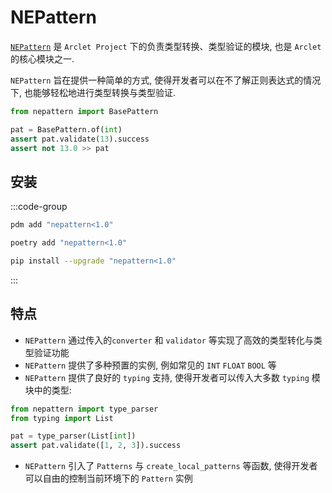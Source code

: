 # NEPattern

[`NEPattern`](https://github.com/ArcletProject/NEPattern) 是 `Arclet Project` 下的负责类型转换、类型验证的模块, 也是 `Arclet` 的核心模块之一.

`NEPattern` 旨在提供一种简单的方式, 使得开发者可以在不了解正则表达式的情况下, 也能够轻松地进行类型转换与类型验证.

```python
from nepattern import BasePattern

pat = BasePattern.of(int)
assert pat.validate(13).success
assert not 13.0 >> pat
```

## 安装

:::code-group
```bash [pdm]
pdm add "nepattern<1.0"
```

```bash [poetry]
poetry add "nepattern<1.0"
```

```bash [pip]
pip install --upgrade "nepattern<1.0"
```

:::


## 特点

- `NEPattern` 通过传入的`converter` 和 `validator` 等实现了高效的类型转化与类型验证功能
- `NEPattern` 提供了多种预置的实例, 例如常见的 `INT` `FLOAT` `BOOL` 等
- `NEPattern` 提供了良好的 `typing` 支持, 使得开发者可以传入大多数 `typing` 模块中的类型:
```python
from nepattern import type_parser
from typing import List

pat = type_parser(List[int])
assert pat.validate([1, 2, 3]).success
```
- `NEPattern` 引入了 `Patterns` 与 `create_local_patterns` 等函数, 使得开发者可以自由的控制当前环境下的 `Pattern` 实例
